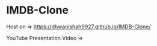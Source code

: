 # IMDB-Clone

Host on => https://dhwanishah9927.github.io/IMDB-Clone/

YouTube Presentation Video => 
